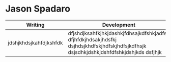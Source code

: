 # Jason Spadaro #

Writing | Development
------- | ---------
jdshjkhdsjkahfdjkshfdk | dfjshdjksahfkjhkjdashkjfdhsajkdfshkjadfsh dfjhfdkjhdsakjhdsfkj dsjhdsjkhdfskjhdfskjhdfsjkdfhsjk dsjsdhkjdshkjdshfdfshkjdshjkds dsfjhjk

